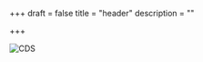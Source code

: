 +++
draft = false
title = "header"
description = ""

+++

![CDS](/images/cds-transparent.png?width=40px)
